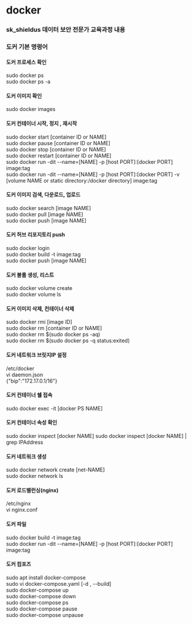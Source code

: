 # docker
### sk_shieldus 데이터 보안 전문가 교육과정 내용


### 도커 기본 명령어

#### 도커 프로세스 확인
sudo docker ps <br>
sudo docker ps -a <br>

#### 도커 이미지 확인
sudo docker images <br>

#### 도커 컨테이너 시작, 정지 , 재시작
sudo docker start [container ID or NAME] <br>
sudo docker pause [container ID or NAME] <br>
sudo docker stop [container ID or NAME] <br>
sudo docker restart [container ID or NAME] <br>
sudo docker run -dit --name=[NAME] -p [host PORT]:[docker PORT] image:tag <br>
sudo docker run -dit --name=[NAME] -p [host PORT]:[docker PORT] -v [volume NAME or static directory:/docker directory] image:tag <br>

#### 도커 이미지 검색, 다운로드, 업로드
sudo docker search [image NAME] <br>
sudo docker pull [image NAME] <br>
sudo docker push [image NAME] <br>

#### 도커 허브 리포지토리 push
sudo docker login <br>
sudo docker build -t image:tag <br>
sudo docker push [image NAME] <br>

#### 도커 볼륨 생성, 리스트
sudo docker volume create <br>
sudo docker volume ls <br>

#### 도커 이미지 삭제, 컨테이너 삭제
sudo docker rmi [image ID] <br>
sudo docker rm [container ID or NAME] <br>
sudo docker rm $(sudo docker ps -aq) <br>
sudo docker rm $(sudo docker ps -q status:exited) <br>

#### 도커 네트워크 브릿지IP 설정
/etc/docker <br>
vi daemon.json <br>
{"bip":"172.17.0.1/16"} <br>

#### 도커 컨테이너 쉘 접속
sudo docker exec -it [docker PS NAME] <br>

#### 도커 컨테이너 속성 확인
sudo docker inspect [docker NAME]
sudo docker inspect [docker NAME] | grep IPAddress

#### 도커 네트워크 생성 <br>
sudo docker network create [net-NAME] <br>
sudo docker network ls <br>

#### 도커 로드밸런싱(nginx)
/etc/nginx <br>
vi nginx.conf <br>

#### 도커 파일
sudo docker build -t image:tag <br>
sudo docker run -dit --name=[NAME] -p [host PORT]:[docker PORT] image:tag <br>

#### 도커 컴포즈
sudo apt install docker-compose <br>
sudo vi docker-compose.yaml [-d , --build]<br>
sudo docker-compose up <br>
sudo docker-compose down <br>
sudo docker-compose ps <br>
sudo docker-compose pause <br>
sudo docker-compose unpause <br>
